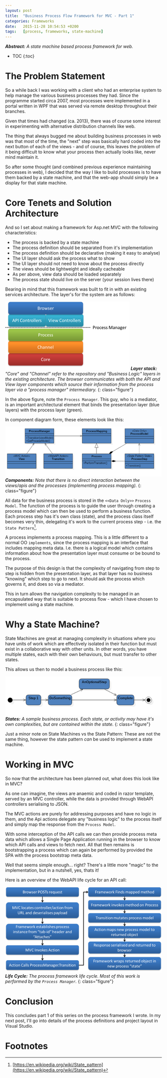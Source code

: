```yaml
---
layout:	post
title:	"Business Process Flow Framework for MVC - Part 1"
categories:	Frameworks
date:	2015-11-28 10:54:53 +0200
tags:	[process, frameworks, state-machine]
---
```


***Abstract:*** *A state machine based process framework for web.*

* TOC
{:toc}

#  The Problem Statement

So a while back I was working with a client who had an enterprise system to help manage the various business processes they had. Since the programme started circa 2007, most processes were implemented in a portal written in WPF that was served via remote desktop throughout their branches.

Given that times had changed (ca. 2013), there was of course some interest in experimenting with alternative distribution channels like web.

The thing that always bugged me about building business processes in web was that most of the time, the "next" step was basically hard coded into the next button of each of the views - and of course, this leaves the problem of it being difficult to know what your process then actually looks like, never mind maintain it.

So after some thought (and combined previous experience maintaining processes in web), I decided that the way I like to build processes is to have them backed by a state machine, and that the web-app should simply be a display for that state machine.

#  Core Tenets and Solution Architecture

And so I set about making a framework for Asp.net MVC with the following characteristics:

- The process is backed by a state machine
- The process definition should be separated from it's implementation
- The process definition should be declarative (making it easy to analyse)
- The UI layer should ask the process what to show
- The UI layer should not need to know about the process directly
- The views should be lightweight and ideally cacheable
- As per above, view data should be loaded separately 
- The process state should live on the server (your session lives there)

Bearing in mind that this framework was built to fit in with an existing services architecture. The layer's for the system are as follows:

![Layer stack for the system](/img/frameworks/pfx-layerstack.png)
***Layer stack:*** *"Core" and "Channel" refer to the repository and "Business Logic" layers in the existing architecture. The browser communicates with both the API and View layer components which source their information from the process layer via a "process manager" intermediary.*
{: class="figure"}

In the above figure, note the `Process Manager`. This guy, who is a mediator, is an important architectural element that binds the presentation layer (blue layers) with the process layer (green).

In component diagram form, these elements look like this:

![Class diagram for process manager architecture](/img/frameworks/pfx-classes.png)
***Components:*** *Note that there is no direct interaction between the views/apis and the processes (implementing process mapping).*
{: class="figure"}

All data for the business process is stored in the `<<Data Only>>` `Process Model`. The function of the process is to guide the user through creating a process model which can then be used to perform a business function. Each process step has it's own class (state), and the process class itself becomes very thin, delegating it's work to the current process step - i.e. the `State Pattern`[^1].

A process implements a process mapping. This is a little different to a normal OO `implements`, since the process mapping is an interface that includes mapping meta data. I.e. there is a logical model which contains information about how the presentation layer must consume or be bound to the process.    

The purpose of this design is that the complexity of navigating from step to step is hidden from the presentation layer, as that layer has no business "knowing" which step to go to next. It should ask the process which governs it, and does so via a mediator.

This in turn allows the navigation complexity to be managed in an encapsulated way that is suitable to process flow - which I have chosen to implement using a state machine.

#  Why a State Machine?
State Machines are great at managing complexity in situations where you have units of work which are effectively isolated in their function but must exist in a collaborative way with other units. In other words, you have multiple states, each with their own behaviours, but must transfer to other states.

This allows us then to model a business process like this:

![A sample business process](/img/frameworks/pfx-flow.png)
***States:*** *A sample business process. Each state, or activity may have it's own complexities, but are contained within the state.*
{: class="figure"}

Just a minor note on State Machines vs the State Pattern: These are not the same thing, however the state pattern *can* be used to implement a state machine.

#  Working in MVC

So now that the architecture has been planned out, what does this look like in MVC?

As one can imagine, the views are anaemic and coded in razor template, served by an MVC controller, while the data is provided through WebAPI controllers serialising to JSON.

The MVC actions are purely for addressing purposes and have no logic in them, and the Api actions delegate any "business logic" to the process itself and simply map the response from the `Process Model`.

With some interception of the API calls we can then provide process meta data which allows a Single Page Application running in the browser to know which API calls and views to fetch next. All that then remains is bootstrapping a process which can again be performed by provided the SPA with the process bootstrap meta data.  

Well that seems simple enough... right? There's a little more "magic" to the implementation, but in a nutshell, yes, thats it!

Here is an overview of the WebAPI life cycle for an API call:

![Process framework lifecycle](/img/frameworks/pfx-lifecycle.png)
***Life Cycle:*** *The process framework life cycle. Most of this work is performed by the `Process Manager`.*
{: class="figure"}

#  Conclusion

This concludes part 1 of this series on the process framework I wrote. In my next post, I'll go into details of the process definitions and project layout in Visual Studio. 

#  Footnotes
 
[^1]: [https://en.wikipedia.org/wiki/State_pattern](https://en.wikipedia.org/wiki/State_pattern)